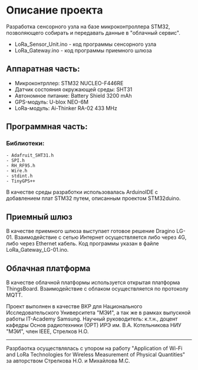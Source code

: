 # Описание проекта
Разработка сенсорного узла на базе микроконтроллера STM32, позволяющего собирать и передавать данные в "облачный сервис".
- LoRa_Sensor_Unit.ino - код программы сенсорного узла
- LoRa_Gateway.ino - код программы приемного шлюза

## Аппаратная часть:
  - Микроконтрллер: STM32 NUCLEO-F446RE
  - Датчик состояния окружающей среды: SHT31
  - Автономное питание: Battery Shield 3200 mAh
  - GPS-модуль: U-blox NEO-6M
  - LoRa-модуль: Ai-Thinker RA-02 433 MHz
## Программная часть:
  ### Библиотеки:
    - Adafruit_SHT31.h
    - SPI.h
    - RH_RF95.h
    - Wire.h
    - stdint.h
    - TinyGPS++
 В качестве среды разработки использовалась ArduinoIDE с добавлением плат STM32 путем, описанным проектом STM32duino. 
 
 ## Приемный шлюз
 В качестве приемного шлюза выступает готовое решение Dragino LG-01. Взаимодействие с сетью Интернет осуществляется либо через 4G, либо через Ethernet кабель. Код программы указан в файле LoRa_Gateway_LG-01.ino.
 ## Облачная платформа
 В качестве облачной платформы используется открытая платформа ThingsBoard. Взаимодействие с облаком осуществляется по протоколу MQTT.
 
 Проект выполнен в качестве ВКР для Национального Исследовательского Университета "МЭИ", а так же в рамках выпускной работы IT-Academy Samsung. Научный руководитель: к.т.н., доцент кафедры Основ радиотехники (ОРТ) ИРЭ им. В.А. Котельникова НИУ "МЭИ", член IEEE, Стрелков Н.О.
 **********
 Разрбаотка осуществлялась с упором на работу "Application of Wi-Fi and LoRa Technologies for Wireless Measurement of Physical Quantities" за авторством Стрелкова Н.О. и Михайлова М.С.

